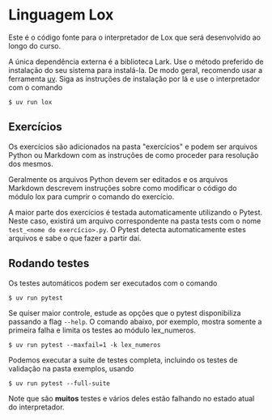 # Linguagem Lox
Este é o código fonte para o interpretador de Lox que será desenvolvido ao 
longo do curso.

A única dependência externa é a biblioteca Lark. Use o método 
preferido de instalação do seu sistema para instalá-la. De modo geral, recomendo 
usar a ferramenta [uv](https://docs.astral.sh/uv/). Siga as instruções de 
instalação por lá e use o interpretador com o comando

    $ uv run lox
    
## Exercícios

Os exercícios são adicionados na pasta "exercícios" e podem ser arquivos Python
ou Markdown com as instruções de como proceder para resolução dos mesmos. 

Geralmente os arquivos Python devem ser editados e os arquivos Markdown descrevem
instruções sobre como modificar o código do módulo lox para cumprir o comando do
exercício.

A maior parte dos exercícios é testada automaticamente utilizando o Pytest. Neste
caso, existirá um arquivo correspondente na pasta tests com o nome `test_<nome do exercício>.py`. O Pytest detecta automaticamente estes arquivos e sabe o que 
fazer a partir daí.

## Rodando testes

Os testes automáticos podem ser executados com o comando

    $ uv run pytest

Se quiser maior controle, estude as opções que o pytest disponibiliza passando
a flag `--help`. O comando abaixo, por exemplo, mostra somente a primeira falha e
limita os testes ao módulo lex_numeros.

    $ uv run pytest --maxfail=1 -k lex_numeros

Podemos executar a suite de testes completa, incluindo os testes de validação na pasta exemplos, usando 

    $ uv run pytest --full-suite

Note que são **muitos** testes e vários deles estão falhando no estado atual do 
interpretador.
